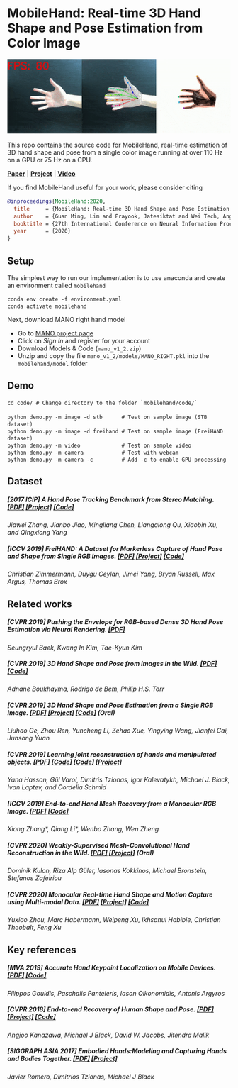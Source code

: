 # MobileHand: Real-time 3D Hand Shape and Pose Estimation from Color Image

![](data/video_result.gif)

This repo contains the source code for MobileHand, real-time estimation of 3D hand shape and pose from a single color image running at over 110 Hz on a GPU or 75 Hz on a CPU.

[**Paper**](https://www.researchgate.net/publication/347025951_MobileHand_Real-Time_3D_Hand_Shape_and_Pose_Estimation_from_Color_Image) | [**Project**](https://gmntu.github.io/mobilehand/) | [**Video**](https://www.youtube.com/watch?v=bvVnJkGhJlI)


If you find MobileHand useful for your work, please consider citing
```BibTeX
@inproceedings{MobileHand:2020,
  title     = {MobileHand: Real-time 3D Hand Shape and Pose Estimation from Color Image},
  author    = {Guan Ming, Lim and Prayook, Jatesiktat and Wei Tech, Ang},
  booktitle = {27th International Conference on Neural Information Processing (ICONIP)},
  year      = {2020}
}
```

## Setup
The simplest way to run our implementation is to use anaconda and create an environment called `mobilehand`
```
conda env create -f environment.yaml
conda activate mobilehand
```

Next, download MANO right hand model
* Go to [MANO project page](http://mano.is.tue.mpg.de/)
* Click on _Sign In_ and register for your account
* Download Models & Code (`mano_v1_2.zip`)
* Unzip and copy the file `mano_v1_2/models/MANO_RIGHT.pkl` into the `mobilehand/model` folder

## Demo
```
cd code/ # Change directory to the folder `mobilehand/code/`

python demo.py -m image -d stb      # Test on sample image (STB dataset)
python demo.py -m image -d freihand # Test on sample image (FreiHAND dataset)
python demo.py -m video             # Test on sample video
python demo.py -m camera            # Test with webcam
python demo.py -m camera -c         # Add -c to enable GPU processing
```

## Dataset

##### [2017 ICIP] A Hand Pose Tracking Benchmark from Stereo Matching. [\[PDF\]](https://ieeexplore.ieee.org/document/8296428)  [\[Project\]](https://sites.google.com/site/zhjw1988/) [\[Code\]](https://github.com/zhjwustc/icip17_stereo_hand_pose_dataset)
*Jiawei Zhang, Jianbo Jiao, Mingliang Chen, Liangqiong Qu, Xiaobin Xu, and Qingxiong Yang*


##### [ICCV 2019] FreiHAND: A Dataset for Markerless Capture of Hand Pose and Shape from Single RGB Images. [\[PDF\]](http://openaccess.thecvf.com/content_ICCV_2019/papers/Zimmermann_FreiHAND_A_Dataset_for_Markerless_Capture_of_Hand_Pose_and_ICCV_2019_paper.pdf) [\[Project\]](https://lmb.informatik.uni-freiburg.de/projects/freihand/) [\[Code\]](https://github.com/lmb-freiburg/freihand)
_Christian Zimmermann, Duygu Ceylan, Jimei Yang, Bryan Russell, Max Argus, Thomas Brox_


## Related works

##### [CVPR 2019] Pushing the Envelope for RGB-based Dense 3D Hand Pose Estimation via Neural Rendering. [\[PDF\]](http://openaccess.thecvf.com/content_CVPR_2019/papers/Baek_Pushing_the_Envelope_for_RGB-Based_Dense_3D_Hand_Pose_Estimation_CVPR_2019_paper.pdf)
_Seungryul Baek, Kwang In Kim, Tae-Kyun Kim_


##### [CVPR 2019] 3D Hand Shape and Pose from Images in the Wild. [\[PDF\]](http://openaccess.thecvf.com/content_CVPR_2019/papers/Boukhayma_3D_Hand_Shape_and_Pose_From_Images_in_the_Wild_CVPR_2019_paper.pdf) [\[Code\]](https://github.com/boukhayma/3dhand)
_Adnane Boukhayma, Rodrigo de Bem, Philip H.S. Torr_


##### [CVPR 2019] 3D Hand Shape and Pose Estimation from a Single RGB Image. [\[PDF\]](http://openaccess.thecvf.com/content_CVPR_2019/papers/Ge_3D_Hand_Shape_and_Pose_Estimation_From_a_Single_RGB_CVPR_2019_paper.pdf) [\[Project\]](https://sites.google.com/site/geliuhaontu/home/cvpr2019) [\[Code\]](https://github.com/3d-hand-shape/hand-graph-cnn) *(Oral)*
_Liuhao Ge, Zhou Ren, Yuncheng Li, Zehao Xue, Yingying Wang, Jianfei Cai, Junsong Yuan_


##### [CVPR 2019] Learning joint reconstruction of hands and manipulated objects. [\[PDF\]](https://arxiv.org/pdf/1904.05767.pdf) [\[Code\]](https://github.com/hassony2/manopth) [\[Code\]](https://github.com/hassony2/obman_train) [\[Project\]](https://www.di.ens.fr/willow/research/obman/)
_Yana Hasson, Gül Varol, Dimitris Tzionas, Igor Kalevatykh, Michael J. Black, Ivan Laptev, and Cordelia Schmid_


##### [ICCV 2019] End-to-end Hand Mesh Recovery from a Monocular RGB Image. [\[PDF\]](http://openaccess.thecvf.com/content_ICCV_2019/papers/Zhang_End-to-End_Hand_Mesh_Recovery_From_a_Monocular_RGB_Image_ICCV_2019_paper.pdf)  [\[Code\]](https://github.com/Wavelet303/HAMR)
_Xiong Zhang\*, Qiang Li\*, Wenbo Zhang, Wen Zheng_


##### [CVPR 2020] Weakly-Supervised Mesh-Convolutional Hand Reconstruction in the Wild. [\[PDF\]](https://arxiv.org/pdf/2004.01946.pdf) [\[Project\]](https://www.arielai.com/mesh_hands/)  *(Oral)*
_Dominik Kulon, Riza Alp Güler, Iasonas Kokkinos, Michael Bronstein, Stefanos Zafeiriou_


##### [CVPR 2020] Monocular Real-time Hand Shape and Motion Capture using Multi-modal Data. [\[PDF\]](https://arxiv.org/pdf/2003.09572.pdf) [\[Project\]](https://calciferzh.github.io/publications/zhou2020monocular) [\[Code\]](https://github.com/CalciferZh/minimal-hand)
_Yuxiao Zhou, Marc Habermann, Weipeng Xu, Ikhsanul Habibie, Christian Theobalt, Feng Xu_


## Key references

##### [MVA 2019] Accurate Hand Keypoint Localization on Mobile Devices. [\[PDF\]](http://users.ics.forth.gr/~argyros/mypapers/2019_05_MVA_hand2Dkeypoints.pdf) [\[Code\]](https://github.com/FORTH-ModelBasedTracker/MonocularRGB_2D_Handjoints_MVA19)
_Filippos Gouidis, Paschalis Panteleris, Iason Oikonomidis, Antonis Argyros_


##### [CVPR 2018] End-to-end Recovery of Human Shape and Pose. [\[PDF\]](http://openaccess.thecvf.com/content_cvpr_2018/papers/Kanazawa_End-to-End_Recovery_of_CVPR_2018_paper.pdf) [\[Project\]](https://akanazawa.github.io/hmr/) [\[Code\]](https://github.com/akanazawa/hmr)
_Angjoo Kanazawa, Michael J Black, David W. Jacobs, Jitendra Malik_


##### [SIGGRAPH ASIA 2017] Embodied Hands:Modeling and Capturing Hands and Bodies Together. [\[PDF\]](https://ps.is.tuebingen.mpg.de/uploads_file/attachment/attachment/392/Embodied_Hands_SiggraphAsia2017.pdf) [\[Project\]](https://mano.is.tue.mpg.de/)
_Javier Romero, Dimitrios Tzionas, Michael J Black_